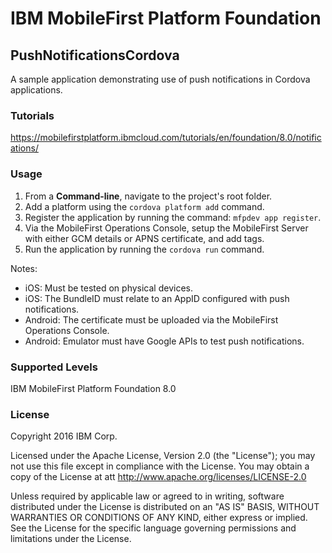 IBM MobileFirst Platform Foundation
===
## PushNotificationsCordova
A sample application demonstrating use of push notifications in Cordova applications.

### Tutorials
https://mobilefirstplatform.ibmcloud.com/tutorials/en/foundation/8.0/notifications/

### Usage

1. From a **Command-line**, navigate to the project's root folder.
2. Add a platform using the `cordova platform add` command.
3. Register the application by running the command: `mfpdev app register`.
4. Via the MobileFirst Operations Console, setup the MobileFirst Server with either GCM details or APNS certificate, and add tags.
5. Run the application by running the `cordova run` command.

Notes:

* iOS: Must be tested on physical devices.
* iOS: The BundleID must relate to an AppID configured with push notifications.
* Android: The certificate must be uploaded via the MobileFirst Operations Console.
* Android: Emulator must have Google APIs to test push notifications.

### Supported Levels
IBM MobileFirst Platform Foundation 8.0

### License
Copyright 2016 IBM Corp.

Licensed under the Apache License, Version 2.0 (the "License");
you may not use this file except in compliance with the License.
You may obtain a copy of the License at
att
http://www.apache.org/licenses/LICENSE-2.0

Unless required by applicable law or agreed to in writing, software
distributed under the License is distributed on an "AS IS" BASIS,
WITHOUT WARRANTIES OR CONDITIONS OF ANY KIND, either express or implied.
See the License for the specific language governing permissions and
limitations under the License.
